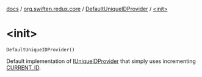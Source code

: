 [docs](../../index.md) / [org.swiften.redux.core](../index.md) / [DefaultUniqueIDProvider](index.md) / [&lt;init&gt;](./-init-.md)

# &lt;init&gt;

`DefaultUniqueIDProvider()`

Default implementation of [IUniqueIDProvider](../-i-unique-i-d-provider/index.md) that simply uses incrementing [CURRENT_ID](-c-u-r-r-e-n-t_-i-d.md).

